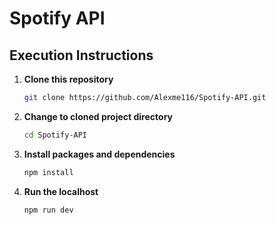 # Spotify API

## Execution Instructions

1. **Clone this repository**
    ```bash
    git clone https://github.com/Alexme116/Spotify-API.git
    ```

2. **Change to cloned project directory**
    ```bash
    cd Spotify-API
    ```

3. **Install packages and dependencies**
    ```bash
    npm install
    ```

4. **Run the localhost**
    ```bash
    npm run dev
    ```
